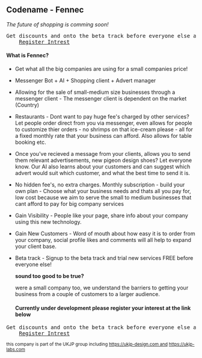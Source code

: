 ## Codename - Fennec

*The future of shopping is comming soon!*

<pre>Get discounts and onto the beta track before everyone else at the link below
    <a href="https://reg.ukjp-labs.com">Register Intrest</a>
</pre>


#### What is Fennec?

- Get what all the big companies are using for a small companies price!

- Messenger Bot + AI + Shopping client + Advert manager

- Allowing for the sale of small-medium size businesses through a messenger client - The messenger client is dependent on the market (Country)

- Restaurants - Dont want to pay huge fee's charged by other services? Let people order direct from you via messenger, even allows for people to customize thier orders - no shrimps on that ice-cream please - all for a fixed monthly rate that your business can afford. Also allows for table booking etc.

- Once you've recieved a message from your clients, allows you to send them relevant advertisements, new pigeon design shoes? Let everyone know. Our AI also learns about your customers and can suggest which advert would suit which customer, and what the best time to send it is.

- No hidden fee's, no extra charges. Monthly subscription - build your own plan - Choose what your business needs and thats all you pay for, low cost because we aim to serve the small to medium businesses that cant afford to pay for big company services

- Gain Visibility - People like your page, share info about your company using this new technology.

- Gain New Customers - Word of mouth about how easy it is to order from your company, social profile likes and comments will all help to expand your client base.

- Beta track - Signup to the beta track and trial new services FREE before everyone else!

  <b>sound too good to be true?</b>

  were a small company too, we understand the barriers to getting your business from a couple of customers to a larger audience.



  #### Currently under development please register your interest at the link below

<pre>Get discounts and onto the beta track before everyone else at the link below
    <a href="https://reg.ukjp-labs.com">Register Intrest</a>
</pre>






  <sub>this company is part of the UKJP group including https://ukjp-design.com and https://ukjp-labs.com</sub>


